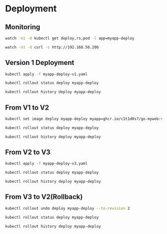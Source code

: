 # Deployment

## Monitoring

```bash
watch -n1 -d kubectl get deploy,rs,pod -l app=myapp-deploy
```

```bash
watch -n1 -d curl -s http://192.168.56.200
```

## Version 1 Deployment

```bash
kubectl apply -f myapp-deploy-v1.yaml
```

```bash
kubectl rollout status deploy myapp-deploy
```

```bash
kubectl rollout history deploy myapp-deploy
```

## From V1 to V2

```bash
kubectl set image deploy myapp-deploy myapp=ghcr.io/c1t1d0s7/go-myweb:v2.0
```

```bash
kubectl rollout status deploy myapp-deploy
```

```bash
kubectl rollout history deploy myapp-deploy
```

## From V2 to V3

```bash
kubectl apply -f myapp-deploy-v3.yaml
```

```bash
kubectl rollout status deploy myapp-deploy
```

```bash
kubectl rollout history deploy myapp-deploy
```

## From V3 to V2(Rollback)

```bash
kubectl rollout undo deploy myapp-deploy --to-revision 2
```

```bash
kubectl rollout status deploy myapp-deploy
```

```bash
kubectl rollout history deploy myapp-deploy
```
